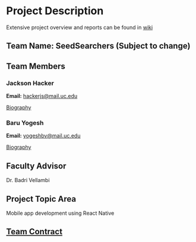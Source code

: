 # Project Description
Extensive project overview and reports can be found in [wiki](https://github.com/jacksonhack/SeniorDesign/wiki)
## Team Name: SeedSearchers (Subject to change)

## Team Members
### Jackson Hacker
**Email:** hackerjs@mail.uc.edu

[Biography](https://github.com/jacksonhack/SeniorDesign/blob/main/Weekly%20Assignments/Week%201-%20Biographies/JacksonHackerBio.md)

### Baru Yogesh
**Email:** yogeshbv@mail.uc.edu

[Biography](https://github.com/jacksonhack/SeniorDesign/blob/main/Weekly%20Assignments/Week%201-%20Biographies/BaruYogeshBio.md)

## Faculty Advisor
Dr. Badri Vellambi

## Project Topic Area
Mobile app development using React Native

## [Team Contract](https://github.com/jacksonhack/SeniorDesign/blob/main/Weekly%20Assignments/Week%203-%20Contract%20and%20Assessments/Team%20Contract.docx)
